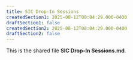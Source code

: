 ```yaml
---
title: SIC Drop-In Sessions
createdSection1: 2025-08-12T08:04:29.000-0400
draftSection1: false
createdSection2: 2025-08-12T08:04:29.000-0400
draftSection2: false
---
```

This is the shared file **SIC Drop-In Sessions.md**.
